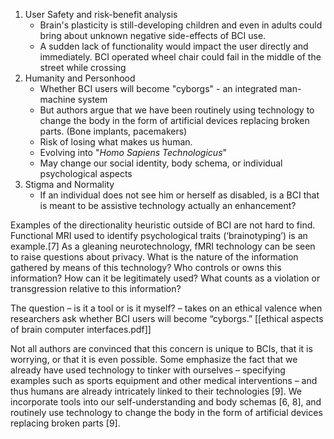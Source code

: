 
1. User Safety and risk-benefit analysis
	- Brain's plasticity is still-developing children and even in adults could bring about unknown negative side-effects of BCI use.
	- A sudden lack of functionality would impact the user directly and immediately. BCI operated wheel chair could fail in the middle of the street while crossing
2. Humanity and Personhood
	- Whether BCI users will become "cyborgs" - an integrated man-machine system
	- But authors argue that we have been routinely using technology to change the body in the form of artificial devices replacing broken parts. (Bone implants, pacemakers)
	- Risk of losing what makes us human. 
	- Evolving into "*Homo Sapiens Technologicus*"
	- May change our social identity, body schema, or individual psychological aspects
3. Stigma and Normality
	- If an individual does not see him or herself as disabled, is a BCI that is meant to be assistive technology actually an enhancement?

Examples of the directionality heuristic outside of BCI are not hard to find. Functional MRI used to identify psychological traits (‘brainotyping’) is an example.[7] As a gleaning neurotechnology, fMRI technology can be seen to raise questions about privacy. What is the nature of the information gathered by means of this technology? Who controls or owns this information? How can it be legitimately used? What counts as a violation or transgression relative to this information?

The question – is it a tool or is it myself? – takes on an ethical valence when researchers ask whether BCI users will become “cyborgs.” [[ethical aspects of brain computer interfaces.pdf]]

Not all authors are convinced that this concern is unique to BCIs, that it is worrying, or that it is even possible. Some emphasize the fact that we already have used technology to tinker with ourselves – specifying examples such as sports equipment and other medical interventions – and thus humans are already intricately linked to their technologies [9]. We incorporate tools into our self-understanding and body schemas [6, 8], and routinely use technology to change the body in
the form of artificial devices replacing broken parts [9].